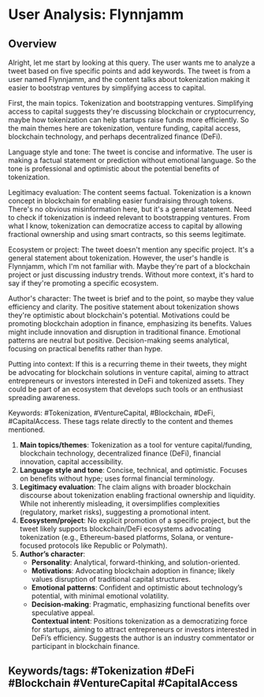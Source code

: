 # User Analysis: Flynnjamm

## Overview

<think>
Alright, let me start by looking at this query. The user wants me to analyze a tweet based on five specific points and add keywords. The tweet is from a user named Flynnjamm, and the content talks about tokenization making it easier to bootstrap ventures by simplifying access to capital.

First, the main topics. Tokenization and bootstrapping ventures. Simplifying access to capital suggests they're discussing blockchain or cryptocurrency, maybe how tokenization can help startups raise funds more efficiently. So the main themes here are tokenization, venture funding, capital access, blockchain technology, and perhaps decentralized finance (DeFi).

Language style and tone: The tweet is concise and informative. The user is making a factual statement or prediction without emotional language. So the tone is professional and optimistic about the potential benefits of tokenization.

Legitimacy evaluation: The content seems factual. Tokenization is a known concept in blockchain for enabling easier fundraising through tokens. There's no obvious misinformation here, but it's a general statement. Need to check if tokenization is indeed relevant to bootstrapping ventures. From what I know, tokenization can democratize access to capital by allowing fractional ownership and using smart contracts, so this seems legitimate.

Ecosystem or project: The tweet doesn't mention any specific project. It's a general statement about tokenization. However, the user's handle is Flynnjamm, which I'm not familiar with. Maybe they're part of a blockchain project or just discussing industry trends. Without more context, it's hard to say if they're promoting a specific ecosystem.

Author's character: The tweet is brief and to the point, so maybe they value efficiency and clarity. The positive statement about tokenization shows they're optimistic about blockchain's potential. Motivations could be promoting blockchain adoption in finance, emphasizing its benefits. Values might include innovation and disruption in traditional finance. Emotional patterns are neutral but positive. Decision-making seems analytical, focusing on practical benefits rather than hype.

Putting into context: If this is a recurring theme in their tweets, they might be advocating for blockchain solutions in venture capital, aiming to attract entrepreneurs or investors interested in DeFi and tokenized assets. They could be part of an ecosystem that develops such tools or an enthusiast spreading awareness.

Keywords: #Tokenization, #VentureCapital, #Blockchain, #DeFi, #CapitalAccess. These tags relate directly to the content and themes mentioned.
</think>

1. **Main topics/themes**: Tokenization as a tool for venture capital/funding, blockchain technology, decentralized finance (DeFi), financial innovation, capital accessibility.  
2. **Language style and tone**: Concise, technical, and optimistic. Focuses on benefits without hype; uses formal financial terminology.  
3. **Legitimacy evaluation**: The claim aligns with broader blockchain discourse about tokenization enabling fractional ownership and liquidity. While not inherently misleading, it oversimplifies complexities (regulatory, market risks), suggesting a promotional intent.  
4. **Ecosystem/project**: No explicit promotion of a specific project, but the tweet likely supports blockchain/DeFi ecosystems advocating tokenization (e.g., Ethereum-based platforms, Solana, or venture-focused protocols like Republic or Polymath).  
5. **Author’s character**:  
   - **Personality**: Analytical, forward-thinking, and solution-oriented.  
   - **Motivations**: Advocating blockchain adoption in finance; likely values disruption of traditional capital structures.  
   - **Emotional patterns**: Confident and optimistic about technology’s potential, with minimal emotional volatility.  
   - **Decision-making**: Pragmatic, emphasizing functional benefits over speculative appeal.  
   **Contextual intent**: Positions tokenization as a democratizing force for startups, aiming to attract entrepreneurs or investors interested in DeFi’s efficiency. Suggests the author is an industry commentator or participant in blockchain finance.  

**Keywords/tags**: #Tokenization #DeFi #Blockchain #VentureCapital #CapitalAccess
---
